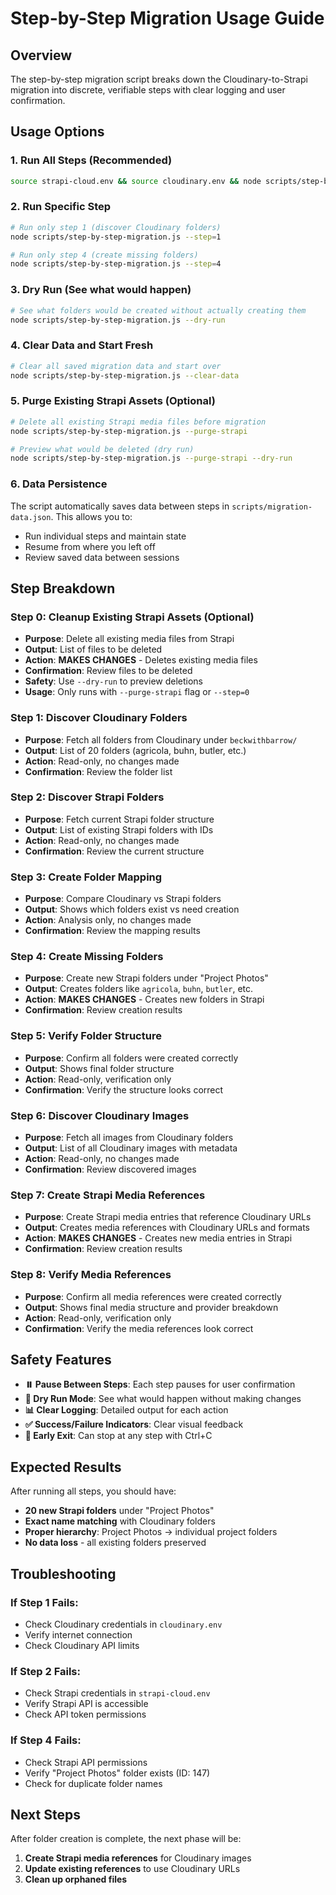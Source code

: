 # Step-by-Step Migration Usage Guide

## Overview
The step-by-step migration script breaks down the Cloudinary-to-Strapi migration into discrete, verifiable steps with clear logging and user confirmation.

## Usage Options

### 1. Run All Steps (Recommended)
```bash
source strapi-cloud.env && source cloudinary.env && node scripts/step-by-step-migration.js
```

### 2. Run Specific Step
```bash
# Run only step 1 (discover Cloudinary folders)
node scripts/step-by-step-migration.js --step=1

# Run only step 4 (create missing folders)
node scripts/step-by-step-migration.js --step=4
```

### 3. Dry Run (See what would happen)
```bash
# See what folders would be created without actually creating them
node scripts/step-by-step-migration.js --dry-run
```

### 4. Clear Data and Start Fresh
```bash
# Clear all saved migration data and start over
node scripts/step-by-step-migration.js --clear-data
```

### 5. Purge Existing Strapi Assets (Optional)
```bash
# Delete all existing Strapi media files before migration
node scripts/step-by-step-migration.js --purge-strapi

# Preview what would be deleted (dry run)
node scripts/step-by-step-migration.js --purge-strapi --dry-run
```

### 6. Data Persistence
The script automatically saves data between steps in `scripts/migration-data.json`. This allows you to:
- Run individual steps and maintain state
- Resume from where you left off
- Review saved data between sessions

## Step Breakdown

### Step 0: Cleanup Existing Strapi Assets (Optional)
- **Purpose**: Delete all existing media files from Strapi
- **Output**: List of files to be deleted
- **Action**: **MAKES CHANGES** - Deletes existing media files
- **Confirmation**: Review files to be deleted
- **Safety**: Use `--dry-run` to preview deletions
- **Usage**: Only runs with `--purge-strapi` flag or `--step=0`

### Step 1: Discover Cloudinary Folders
- **Purpose**: Fetch all folders from Cloudinary under `beckwithbarrow/`
- **Output**: List of 20 folders (agricola, buhn, butler, etc.)
- **Action**: Read-only, no changes made
- **Confirmation**: Review the folder list

### Step 2: Discover Strapi Folders  
- **Purpose**: Fetch current Strapi folder structure
- **Output**: List of existing Strapi folders with IDs
- **Action**: Read-only, no changes made
- **Confirmation**: Review the current structure

### Step 3: Create Folder Mapping
- **Purpose**: Compare Cloudinary vs Strapi folders
- **Output**: Shows which folders exist vs need creation
- **Action**: Analysis only, no changes made
- **Confirmation**: Review the mapping results

### Step 4: Create Missing Folders
- **Purpose**: Create new Strapi folders under "Project Photos"
- **Output**: Creates folders like `agricola`, `buhn`, `butler`, etc.
- **Action**: **MAKES CHANGES** - Creates new folders in Strapi
- **Confirmation**: Review creation results

### Step 5: Verify Folder Structure
- **Purpose**: Confirm all folders were created correctly
- **Output**: Shows final folder structure
- **Action**: Read-only, verification only
- **Confirmation**: Verify the structure looks correct

### Step 6: Discover Cloudinary Images
- **Purpose**: Fetch all images from Cloudinary folders
- **Output**: List of all Cloudinary images with metadata
- **Action**: Read-only, no changes made
- **Confirmation**: Review discovered images

### Step 7: Create Strapi Media References
- **Purpose**: Create Strapi media entries that reference Cloudinary URLs
- **Output**: Creates media references with Cloudinary URLs and formats
- **Action**: **MAKES CHANGES** - Creates new media entries in Strapi
- **Confirmation**: Review creation results

### Step 8: Verify Media References
- **Purpose**: Confirm all media references were created correctly
- **Output**: Shows final media structure and provider breakdown
- **Action**: Read-only, verification only
- **Confirmation**: Verify the media references look correct

## Safety Features

- **⏸️ Pause Between Steps**: Each step pauses for user confirmation
- **🧪 Dry Run Mode**: See what would happen without making changes
- **📊 Clear Logging**: Detailed output for each action
- **✅ Success/Failure Indicators**: Clear visual feedback
- **🛑 Early Exit**: Can stop at any step with Ctrl+C

## Expected Results

After running all steps, you should have:
- **20 new Strapi folders** under "Project Photos"
- **Exact name matching** with Cloudinary folders
- **Proper hierarchy**: Project Photos → individual project folders
- **No data loss** - all existing folders preserved

## Troubleshooting

### If Step 1 Fails:
- Check Cloudinary credentials in `cloudinary.env`
- Verify internet connection
- Check Cloudinary API limits

### If Step 2 Fails:
- Check Strapi credentials in `strapi-cloud.env`
- Verify Strapi API is accessible
- Check API token permissions

### If Step 4 Fails:
- Check Strapi API permissions
- Verify "Project Photos" folder exists (ID: 147)
- Check for duplicate folder names

## Next Steps

After folder creation is complete, the next phase will be:
1. **Create Strapi media references** for Cloudinary images
2. **Update existing references** to use Cloudinary URLs
3. **Clean up orphaned files**
